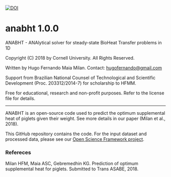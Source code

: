 [![DOI](https://zenodo.org/badge/149821836.svg)](https://zenodo.org/badge/latestdoi/149821836)

# anabht 1.0.0
 ANABHT - ANAlytical solver for steady-state BioHeat Transfer problems in 1D
  
 Copyright (C) 2018 by Cornell University. All Rights Reserved.
  
 Written by Hugo Fernando Maia Milan. Contact: hugofernando@gmail.com

 Support from Brazilian National Counsel of Technological and Scientific Development (Proc. 203312/2014-7) for scholarship to HFMM.
  
 Free for educational, research and non-profit purposes.  Refer to the license file for details.
***

ANABHT is an open-source code used to predict the optimum supplemental heat of piglets given their weight. See more details in our paper (Milan et al., 2018).

This GitHub repository contains the code. For the input dataset and processed data, please see our [Open Science Framework project](https://osf.io/fsqxj/ "Project: Prediction of optimum supplemental heat for piglets").

### Refereces
Milan HFM, Maia ASC, Gebremedhin KG. Prediction of optimum supplemental heat for piglets. Submitted to Trans ASABE, 2018.
